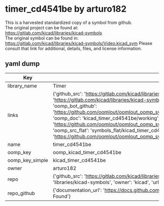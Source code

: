 # timer_cd4541be by arturo182  
This is a harvested standardized copy of a symbol from github.  
The original project can be found at:  
https://gitlab.com/kicad/libraries/kicad-symbols  
The original symbol can be found in:
https://gitlab.com/kicad/libraries/kicad-symbols/Video.kicad_sym
Please consult that link for additional, details, files, and license information.  
## yaml dump  
| Key | Value |  
| --- | --- |  
| library_name | Timer |  
| links | {'github_src': 'https://gitlab.com/kicad/libraries/kicad-symbols/Video.kicad_sym', 'github_src_repo': 'https://gitlab.com/kicad/libraries/kicad-symbols', 'oomp_bot': 'kicad_timer_cd4541be/working', 'oomp_bot_github': 'https://github.com/oomlout/oomlout_oomp_symbol_bot/tree/main/kicad_timer_cd4541be/working', 'oomp_doc': 'kicad_timer_cd4541be/working', 'oomp_doc_github': 'https://github.com/oomlout/oomlout_oomp_symbol_doc/tree/main/kicad_timer_cd4541be/working', 'oomp_src_flat': 'symbols_flat/kicad_timer_cd4541be/working', 'oomp_src_flat_github': 'https://github.com/oomlout/oomlout_oomp_symbol_src/tree/main/kicad_timer_cd4541be/working'} |  
| name | timer_cd4541be |  
| oomp_key | oomp_kicad_timer_cd4541be |  
| oomp_key_simple | kicad_timer_cd4541be |  
| owner | arturo182 |  
| repo | {'github_src': 'https://gitlab.com/kicad/libraries/kicad-symbols/Video.kicad_sym', 'name': 'libraries/kicad-symbols', 'owner': 'kicad', 'url': 'https://gitlab.com/kicad/libraries/kicad-symbols'} |  
| repo_github | {'documentation_url': 'https://docs.github.com/rest/repos/repos#get-a-repository', 'message': 'Not Found'} |  

